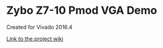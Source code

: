 # Zybo Z7-10 Pmod VGA Demo
Created for Vivado 2016.4

[Link to the project wiki](https://reference.digilentinc.com/learn/programmable-logic/tutorials/zybo-z7-pmod-vga-demo/start)

